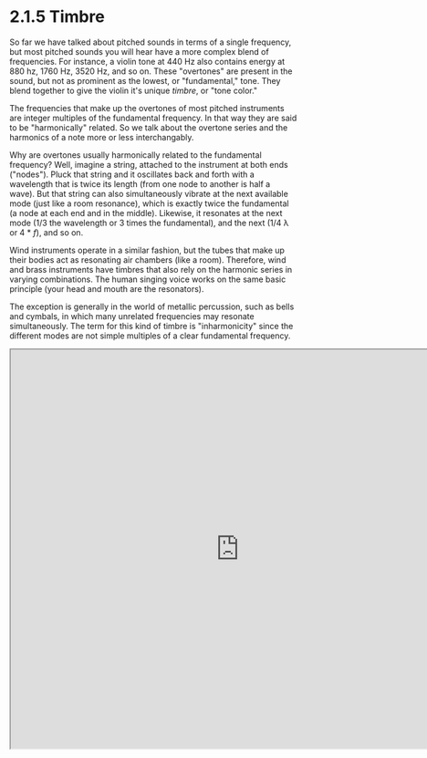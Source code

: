 <link href="../../markdown.css" rel="stylesheet"></link> 

# 2.1.5 Timbre

So far we have talked about pitched sounds in terms of a single frequency, but most pitched sounds you will hear have a more complex blend of frequencies. For instance, a violin tone at 440 Hz also contains  energy at 880 hz, 1760 Hz, 3520 Hz, and so on. These "overtones" are present in the sound, but not as prominent as the lowest, or "fundamental," tone. They blend together to give the violin it's unique *timbre*, or "tone color."

The frequencies that make up the overtones of most pitched instruments are integer multiples of the fundamental frequency. In that way they are said to be "harmonically" related. So we talk about the overtone series and the harmonics of a note more or less interchangably.

Why are overtones usually harmonically related to the fundamental frequency? Well, imagine a string, attached to the instrument at both ends ("nodes"). Pluck that string and it oscillates back and forth with a wavelength that is twice its length (from one node to another is half a wave). But that string can also simultaneously vibrate at the next available mode (just like a room resonance), which is exactly twice the fundamental (a node at each end and in the middle). Likewise, it resonates at the next mode (1/3 the wavelength or 3 times the fundamental), and the next (1/4 λ or 4 * *f*), and so on.

Wind instruments operate in a similar fashion, but the tubes that make up their bodies act as resonating air chambers (like a room). Therefore, wind and brass instruments have timbres that also rely on the harmonic series in varying combinations. The human singing voice works on the same basic principle (your head and mouth are the resonators).

The exception is generally in the world of metallic percussion, such as bells and cymbals, in which many unrelated frequencies may resonate simultaneously. The term for this kind of timbre is "inharmonicity" since the different modes are not simple multiples of a clear fundamental frequency.

<iframe src="https://editor.p5js.org/dbwetzel/full/ntLUe-QyS" width="800" height="700"></iframe>
